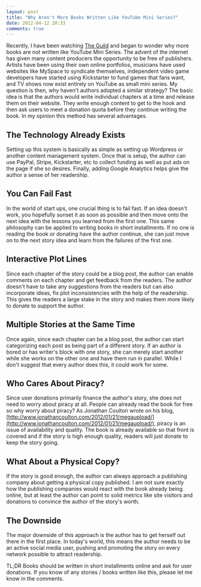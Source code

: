 ```yaml
---
layout: post
title: "Why Aren't More Books Written Like YouTube Mini Series?"
date: 2012-04-12 20:33
comments: true
---
```


Recently, I have been watching [The Guild](http://theguild.geekandsundry.com/)
and began to wonder why more books are not written like YouTube Mini Series. The
advent of the internet has given many content producers the opportunity to be
free of publishers. Artists have been using their own online portfolios,
musicians have used websites like MySpace to syndicate themselves, independent
video game developers have started using Kickstarter to fund games that fans want,
and TV shows now exist entirely on YouTube as small mini series. My question is
then, why haven't authors adopted a similar strategy? The basic idea is that the
authors would write individual chapters at a time and release them on their website.
They write enough content to get to the hook and then ask users to meet a donation quota before they
continue writing the book. In my opinion this method has several advantages.

## The Technology Already Exists

Setting up this system is basically as simple as setting up Wordpress or another
content management system. Once that is setup, the author can use PayPal, Stripe,
Kickstarter, etc to collect funding as well as put ads on the page if she so
desires. Finally, adding Google Analytics helps give the author a sense of her
readership.

## You Can Fail Fast

In the world of start ups, one crucial thing is to fail fast. If an idea doesn't
work, you hopefully sunset it as soon as possible and then move onto the next
idea with the lessons you learned from the first one. This same philosophy can
be applied to writing books in short installments. If no one is reading the book
or donating have the author continue, she can just move on to the next story idea
and learn from the failures of the first one.

## Interactive Plot Lines

Since each chapter of the story could be a blog post, the author can enable
comments on each chapter and get feedback from the readers. The author doesn't
have to take any suggestions from the readers but can also incorporate ideas,
fix plot inconsistencies with the help of the readership. This gives the readers
a large stake in the story and makes them more likely to donate to support the
author.

## Multiple Stories at the Same Time

Once again, since each chapter can be a blog post, the author can start
categorizing each post as being part of a different story. If an author is bored
or has writer's block with one story, she can merely start another while she works
on the other one and have them run in parallel. While I don't suggest that every
author does this, it could work for some.

## Who Cares About Piracy?

Since user donations primarily finance the author's story,
she does not need to worry about piracy at all. People can already read the book
for free so why worry about piracy? As Jonathan Coulton wrote on his blog,
[http://www.jonathancoulton.com/2012/01/21/megaupload/](http://www.jonathancoulton.com/2012/01/21/megaupload/),
piracy is an issue of availability and quality. The book is already available so
that front is covered and if the story is high enough quality, readers will just
donate to keep the story going.

## What About a Physical Copy?

If the story is good enough, the author can always approach a publishing company
about getting a physical copy published. I am not sure exactly how the publishing
companies would react with the book already being online, but at least the author
can point to solid metrics like site visitors and donations to convince the author
of the story's worth.

## The Downside

The major downside of this approach is the author has to get herself out there in
the first place. In today's world, this means the author needs to be an active
social media user, pushing and promoting the story on every network possible to
attract readership.

TL;DR Books should be written in short installments online and ask for user
donations. If you know of any stories / books written like this, please let me
know in the comments.